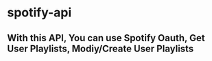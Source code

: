 # spotify-api

## With this API, You can use Spotify Oauth, Get User Playlists, Modiy/Create User Playlists
